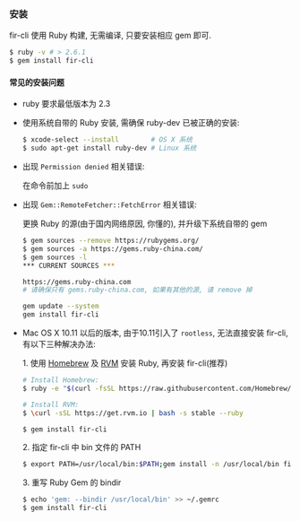 ### 安装

fir-cli 使用 Ruby 构建, 无需编译, 只要安装相应 gem 即可.

```sh
$ ruby -v # > 2.6.1
$ gem install fir-cli
```

#### 常见的安装问题

- ruby 要求最低版本为 2.3

- 使用系统自带的 Ruby 安装, 需确保 ruby-dev 已被正确的安装:

  ```sh
  $ xcode-select --install        # OS X 系统
  $ sudo apt-get install ruby-dev # Linux 系统
  ```

- 出现 `Permission denied` 相关错误:

  在命令前加上 `sudo`

- 出现 `Gem::RemoteFetcher::FetchError` 相关错误:

  更换 Ruby 的源(由于国内网络原因, 你懂的), 并升级下系统自带的 gem

  ```sh
  $ gem sources --remove https://rubygems.org/
  $ gem sources -a https://gems.ruby-china.com/
  $ gem sources -l
  *** CURRENT SOURCES ***

  https://gems.ruby-china.com
  # 请确保只有 gems.ruby-china.com, 如果有其他的源, 请 remove 掉

  gem update --system
  gem install fir-cli
  ```

- Mac OS X 10.11 以后的版本, 由于10.11引入了 `rootless`, 无法直接安装 fir-cli, 有以下三种解决办法:

  1\. 使用 [Homebrew](http://brew.sh/) 及 [RVM](https://rvm.io/) 安装 Ruby, 再安装 fir-cli(推荐)

  ```sh
  # Install Homebrew:
  $ ruby -e "$(curl -fsSL https://raw.githubusercontent.com/Homebrew/install/master/install)"

  # Install RVM:
  $ \curl -sSL https://get.rvm.io | bash -s stable --ruby

  $ gem install fir-cli
  ```

  2\. 指定 fir-cli 中 bin 文件的 PATH

  ```sh
  $ export PATH=/usr/local/bin:$PATH;gem install -n /usr/local/bin fir-cli
  ```

  3\. 重写 Ruby Gem 的 bindir

  ```sh
  $ echo 'gem: --bindir /usr/local/bin' >> ~/.gemrc
  $ gem install fir-cli
  ```
